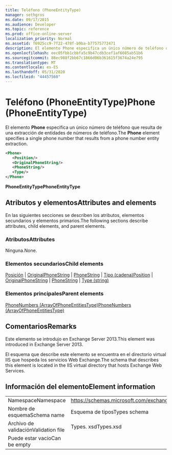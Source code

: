 ```yaml
---
title: Teléfono (PhoneEntityType)
manager: sethgros
ms.date: 09/17/2015
ms.audience: Developer
ms.topic: reference
ms.prod: office-online-server
localization_priority: Normal
ms.assetid: f6925cc9-7f22-478f-b9ba-b77575772471
description: El elemento Phone especifica un único número de teléfono que resulta de una extracción de entidades de números de teléfono.
ms.openlocfilehash: eec05fbb1cbbfa5c9b47cdb3cef1af6085ab51b6
ms.sourcegitcommit: 88ec988f2bb67c1866d06b361615f3674a24e795
ms.translationtype: MT
ms.contentlocale: es-ES
ms.lasthandoff: 05/31/2020
ms.locfileid: "44457560"
---
```

# <a name="phone-phoneentitytype"></a><span data-ttu-id="e661d-103">Teléfono (PhoneEntityType)</span><span class="sxs-lookup"><span data-stu-id="e661d-103">Phone (PhoneEntityType)</span></span>

<span data-ttu-id="e661d-104">El elemento **Phone** especifica un único número de teléfono que resulta de una extracción de entidades de números de teléfono.</span><span class="sxs-lookup"><span data-stu-id="e661d-104">The **Phone** element specifies a single phone number that results from a phone number entity extraction.</span></span> 
  
```XML
<Phone>
   <Position/>
   <OriginalPhoneString/>
   <PhoneString/>
   <Type/>
</Phone>
```

 <span data-ttu-id="e661d-105">**PhoneEntityType**</span><span class="sxs-lookup"><span data-stu-id="e661d-105">**PhoneEntityType**</span></span>
## <a name="attributes-and-elements"></a><span data-ttu-id="e661d-106">Atributos y elementos</span><span class="sxs-lookup"><span data-stu-id="e661d-106">Attributes and elements</span></span>

<span data-ttu-id="e661d-107">En las siguientes secciones se describen los atributos, elementos secundarios y elementos primarios.</span><span class="sxs-lookup"><span data-stu-id="e661d-107">The following sections describe attributes, child elements, and parent elements.</span></span>
  
### <a name="attributes"></a><span data-ttu-id="e661d-108">Atributos</span><span class="sxs-lookup"><span data-stu-id="e661d-108">Attributes</span></span>

<span data-ttu-id="e661d-109">Ninguna.</span><span class="sxs-lookup"><span data-stu-id="e661d-109">None.</span></span>
  
### <a name="child-elements"></a><span data-ttu-id="e661d-110">Elementos secundarios</span><span class="sxs-lookup"><span data-stu-id="e661d-110">Child elements</span></span>

<span data-ttu-id="e661d-111">[Posición](position.md)  |  [OriginalPhoneString](originalphonestring.md)  |  [PhoneString](phonestring.md)  |  [Tipo (cadena)](type-string.md)</span><span class="sxs-lookup"><span data-stu-id="e661d-111">[Position](position.md) | [OriginalPhoneString](originalphonestring.md) | [PhoneString](phonestring.md) | [Type (string)](type-string.md)</span></span>
  
### <a name="parent-elements"></a><span data-ttu-id="e661d-112">Elementos principales</span><span class="sxs-lookup"><span data-stu-id="e661d-112">Parent elements</span></span>

[<span data-ttu-id="e661d-113">PhoneNumbers (ArrayOfPhoneEntitiesType)</span><span class="sxs-lookup"><span data-stu-id="e661d-113">PhoneNumbers (ArrayOfPhoneEntitiesType)</span></span>](phonenumbers-arrayofphoneentitiestype.md)
  
## <a name="remarks"></a><span data-ttu-id="e661d-114">Comentarios</span><span class="sxs-lookup"><span data-stu-id="e661d-114">Remarks</span></span>

<span data-ttu-id="e661d-115">Este elemento se introdujo en Exchange Server 2013.</span><span class="sxs-lookup"><span data-stu-id="e661d-115">This element was introduced in Exchange Server 2013.</span></span>
  
<span data-ttu-id="e661d-116">El esquema que describe este elemento se encuentra en el directorio virtual IIS que hospeda los servicios Web Exchange.</span><span class="sxs-lookup"><span data-stu-id="e661d-116">The schema that describes this element is located in the IIS virtual directory that hosts Exchange Web Services.</span></span>
  
## <a name="element-information"></a><span data-ttu-id="e661d-117">Información del elemento</span><span class="sxs-lookup"><span data-stu-id="e661d-117">Element information</span></span>

|||
|:-----|:-----|
|<span data-ttu-id="e661d-118">Namespace</span><span class="sxs-lookup"><span data-stu-id="e661d-118">Namespace</span></span>  <br/> |https://schemas.microsoft.com/exchange/services/2006/types  <br/> |
|<span data-ttu-id="e661d-119">Nombre de esquema</span><span class="sxs-lookup"><span data-stu-id="e661d-119">Schema name</span></span>  <br/> |<span data-ttu-id="e661d-120">Esquema de tipos</span><span class="sxs-lookup"><span data-stu-id="e661d-120">Types schema</span></span>  <br/> |
|<span data-ttu-id="e661d-121">Archivo de validación</span><span class="sxs-lookup"><span data-stu-id="e661d-121">Validation file</span></span>  <br/> |<span data-ttu-id="e661d-122">Types. xsd</span><span class="sxs-lookup"><span data-stu-id="e661d-122">Types.xsd</span></span>  <br/> |
|<span data-ttu-id="e661d-123">Puede estar vacío</span><span class="sxs-lookup"><span data-stu-id="e661d-123">Can be empty</span></span>  <br/> ||
   

